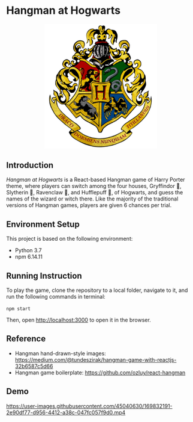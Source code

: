 # Hangman at Hogwarts

<!-- This project was bootstrapped with [Create React App](https://github.com/facebook/create-react-app). -->
<p align="center">
  <img src="./src/images/hogwarts-logo-transparent.jpeg" alt="Hogwarts Logo" width="300">
  <br>
</p>

## Introduction
_Hangman at Hogwarts_ is a React-based Hangman game of Harry Porter theme, where players can switch among the four houses, Gryffindor :lion:, Slytherin :snake:, Ravenclaw :eagle:, and Hufflepuff :badger:, of Hogwarts, and guess the names of the wizard or witch there. Like the majority of the traditional versions of Hangman games, players are given 6 chances per trial.

## Environment Setup
This project is based on the following environment:
- Python 3.7
- npm 6.14.11

## Running Instruction
To play the game, clone the repository to a local folder, navigate to it, and run the following commands in terminal:

`npm start`

Then, open [http://localhost:3000](http://localhost:3000) to open it in the browser.

## Reference
- Hangman hand-drawn-style images: https://medium.com/@tundeszirak/hangman-game-with-reactjs-32b6587c5d66
- Hangman game boilerplate: https://github.com/ozluy/react-hangman

## Demo

https://user-images.githubusercontent.com/45040630/169832191-2e90df77-d956-4412-a38c-047fc057f9d0.mp4

